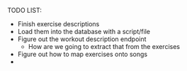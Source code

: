 TODO LIST:
* Finish exercise descriptions
* Load them into the database with a script/file
* Figure out the workout description endpoint
	* How are we going to extract that from the exercises
* Figure out how to map exercises onto songs
* 